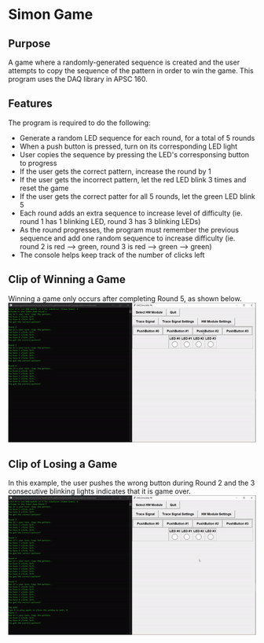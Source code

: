 # Simon Game

## Purpose
A game where a randomly-generated sequence is created and the user attempts to copy the sequence of the pattern in order to win the game. This program uses the DAQ library in APSC 160.


## Features
The program is required to do the following:
- Generate a random LED sequence for each round, for a total of 5 rounds
- When a push button is pressed, turn on its corresponding LED light
- User copies the sequence by pressing the LED's corresponsing button to progress
- If the user gets the correct pattern, increase the round by 1
- If the user gets the incorrect pattern, let the red LED blink 3 times and reset the game
- If the user gets the correct patter for all 5 rounds, let the green LED blink 5
- Each round adds an extra sequence to increase level of difficulty (ie. round 1 has 1 blinking LED, round 3 has 3 blinking LEDs)
- As the round progresses, the program must remember the previous sequence and add one random sequence to increase difficulty (ie. round 2 is red --> green, round 3 is red --> green --> green)
- The console helps keep track of the number of clicks left

## Clip of Winning a Game
Winning a game only occurs after completing Round 5, as shown below.
<br/>
![](https://github.com/GrantPau/Simon-Game/blob/main/Clips/winning-a-game.gif)

## Clip of Losing a Game
In this example, the user pushes the wrong button during Round 2 and the 3 consecutive blinking lights indicates that it is game over.
<br/>
![](https://github.com/GrantPau/Simon-Game/blob/main/Clips/losing-a-round.gif)
